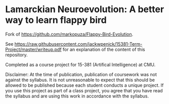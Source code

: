 # Lamarckian Neuroevolution:  A better way to learn flappy bird

Fork of https://github.com/markopuza/Flappy-Bird-Evolution.

See https://raw.githubusercontent.com/jackwpenick/15381-Term-Project/master/writeup.pdf for an explanation of the content of this repository.

Completed as a course project for 15-381 (Artifical Intelligence) at CMU.

Disclaimer:  At the time of publication, publication of coursework was not against the syllabus.  It is not unreasonable to expect that this should be allowed to be published because each student conducts a unique project.  If you use this project as part of a class project, you agree that you have read the syllabus and are using this work in accordance with the syllabus.
